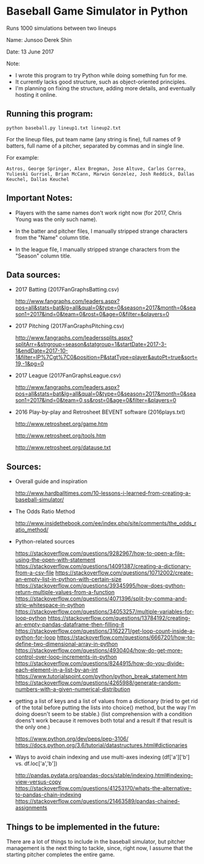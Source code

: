 # Baseball Game Simulator in Python

Runs 1000 simulations between two lineups

Name: Junsoo Derek Shin

Date: 13 June 2017

Note: 

- I wrote this program to try Python while doing something fun for me.
- It currently lacks good structure, such as object-oriented principles.
- I'm planning on fixing the structure, adding more details, and eventually
  hosting it online.

## Running this program:

`python baseball.py lineup1.txt lineup2.txt`

For the lineup files, put team name (any string is fine), full names of 9 
batters, full name of a pitcher, separated by commas and in single line.

For example:

`Astros, George Springer, Alex Bregman, Jose Altuve, Carlos Correa, Yulieski Gurriel, Brian McCann, Marwin Gonzelez, Josh Reddick, Dallas Keuchel, Dallas Keuchel`

## Important Notes:
- Players with the same names don't work right now (for 2017, Chris Young was 
  the only such name).

- In the batter and pitcher files, I manually stripped strange characters from
  the "Name" column title.

- In the league file, I manually stripped strange characters from the "Season"
  column title.

## Data sources:
- 2017 Batting (2017FanGraphsBatting.csv)
	
	<http://www.fangraphs.com/leaders.aspx?pos=all&stats=bat&lg=all&qual=0&type=0&season=2017&month=0&season1=2017&ind=0&team=0&rost=0&age=0&filter=&players=0>

- 2017 Pitching (2017FanGraphsPitching.csv)
	
	<http://www.fangraphs.com/leaderssplits.aspx?splitArr=&strgroup=season&statgroup=1&startDate=2017-3-1&endDate=2017-10-1&filter=IP%7Cgt%7C0&position=P&statType=player&autoPt=true&sort=19,-1&pg=0>

- 2017 League (2017FanGraphsLeague.csv)
	
	<http://www.fangraphs.com/leaders.aspx?pos=all&stats=bat&lg=all&qual=0&type=0&season=2017&month=0&season1=2017&ind=0&team=0,ss&rost=0&age=0&filter=&players=0>

- 2016 Play-by-play and Retrosheet BEVENT software (2016plays.txt)
	
	<http://www.retrosheet.org/game.htm>
	
	<http://www.retrosheet.org/tools.htm>

	<http://www.retrosheet.org/datause.txt>

## Sources:
- Overall guide and inspiration

   <http://www.hardballtimes.com/10-lessons-i-learned-from-creating-a-baseball-simulator/>

- The Odds Ratio Method

   <http://www.insidethebook.com/ee/index.php/site/comments/the_odds_ratio_method/>

- Python-related sources

	<https://stackoverflow.com/questions/9282967/how-to-open-a-file-using-the-open-with-statement>
	<https://stackoverflow.com/questions/14091387/creating-a-dictionary-from-a-csv-file>
	<https://stackoverflow.com/questions/10712002/create-an-empty-list-in-python-with-certain-size>
	<https://stackoverflow.com/questions/39345995/how-does-python-return-multiple-values-from-a-function>
	<https://stackoverflow.com/questions/4071396/split-by-comma-and-strip-whitespace-in-python>
	<https://stackoverflow.com/questions/34053257/multiple-variables-for-loop-python>
	<https://stackoverflow.com/questions/13784192/creating-an-empty-pandas-dataframe-then-filling-it>
	<https://stackoverflow.com/questions/3162271/get-loop-count-inside-a-python-for-loop>
	<https://stackoverflow.com/questions/6667201/how-to-define-two-dimensional-array-in-python>
	<https://stackoverflow.com/questions/4930404/how-do-get-more-control-over-loop-increments-in-python>
	<https://stackoverflow.com/questions/8244915/how-do-you-divide-each-element-in-a-list-by-an-int>
	<https://www.tutorialspoint.com/python/python_break_statement.htm>
	<https://stackoverflow.com/questions/4265988/generate-random-numbers-with-a-given-numerical-distribution>

- getting a list of keys and a list of values from a dictionary
  (tried to get rid of the total before putting the lists into choice() method, but the way I'm doing doesn't seem to be stable.)
  (list comprehension with a condition doens't work because it removes both total and a result if that result is the only one.)

	<https://www.python.org/dev/peps/pep-3106/>
	<https://docs.python.org/3.6/tutorial/datastructures.html#dictionaries>

- Ways to avoid chain indexing and use multi-axes indexing (df['a']['b'] vs. df.loc['a','b'])

	<http://pandas.pydata.org/pandas-docs/stable/indexing.html#indexing-view-versus-copy>
	<https://stackoverflow.com/questions/41253170/whats-the-alternative-to-pandas-chain-indexing>
	<https://stackoverflow.com/questions/21463589/pandas-chained-assignments>

## Things to be implemented in the future:
There are a lot of things to include in the baseball simulator, but pitcher 
management is the next thing to tackle, since, right now, I assume that the 
starting pitcher completes the entire game.

